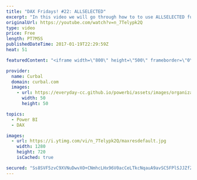 ```yaml
---
title: "DAX Fridays! #22: ALLSELECTED"
excerpt: "In this video we will go through how to to use ALLSELECTED function in DAX.  Link to pbix file:https://curbal.com/blog/glossary/allselected-dax  PREVIOUS VIDEO: NEXT VIDEO:   Looking for a download file? Go to our Download Center: https://curbal.com/donwload-center  SUBSCRIBE to learn more about Power"
originalUrl: https://youtube.com/watch?v=n_7Telypk2Q
type: video
price: Free
length: PT7M5S
publishedDateTime: 2017-01-19T22:29:59Z
heat: 51

featuredContent: "<iframe width=\"800\" height=\"500\" frameborder=\"0\" src=\"https://www.youtube.com/embed/n_7Telypk2Q\" allow=\"accelerometer; autoplay; encrypted-media; gyroscope; picture-in-picture\" allowfullscreen></iframe>"

provider:
  name: Curbal
  domain: curbal.com
  images:
    - url: https://everyday-cc.github.io/powerbi/assets/images/organizations/curbal.com-50x50.jpg
      width: 50
      height: 50

topics:
  - Power BI
  - DAX

images:
  - url: https://i.ytimg.com/vi/n_7Telypk2Q/maxresdefault.jpg
    width: 1280
    height: 720
    isCached: true

secured: "Ss8SVF5zvC9XVNuDwvXO+CNmhcLHx96V0acCeLTkcNqauA9avSC5FPlSJJZfZttzMSkaZA51nlSAbUxuS2crEbvGJ2m3H332yG8StIQOz6aDyBWw/o0g2JsK3peOdn/V23YJ+KbWBcY0hg+MiGD+9xG+8dsy46e4YUWdjpjl2jZYdBt6KO6Kc9PA7kbhWFIim+vO2c07Awd16CC62c3ntx9XrrxpxN79xDnodoH0zIaAIPVy2u2uE685mebcFCaOEWKUxBtc8Jlv8tJieDuOnhU8MWnv49XE2CMW6TsIM9gvw9PZexZblgR4mJ7VUeUIER7UzF0AmTR5ZLBkm/cQIAZQ7WjEfx/x4qsGAtAwpocEBHFFLlpejQXMUtlHV1H/rK/u6AR6hN8EU9gEg+AEOB1arDpLkXJPm550AY3U5OU=;Onci3SkQCvgntnfvy49MAg=="
---
```


